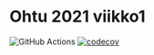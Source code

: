 # Ohtu 2021 viikko1

![GitHub Actions](https://github.com/maizzuu/ohtu-2021-viikko1/workflows/CI/badge.svg) 
[![codecov](https://codecov.io/gh/maizzuu/ohtu-2021-viikko1/branch/main/graph/badge.svg?token=RN4TXP02H9)](https://codecov.io/gh/maizzuu/ohtu-2021-viikko1)
